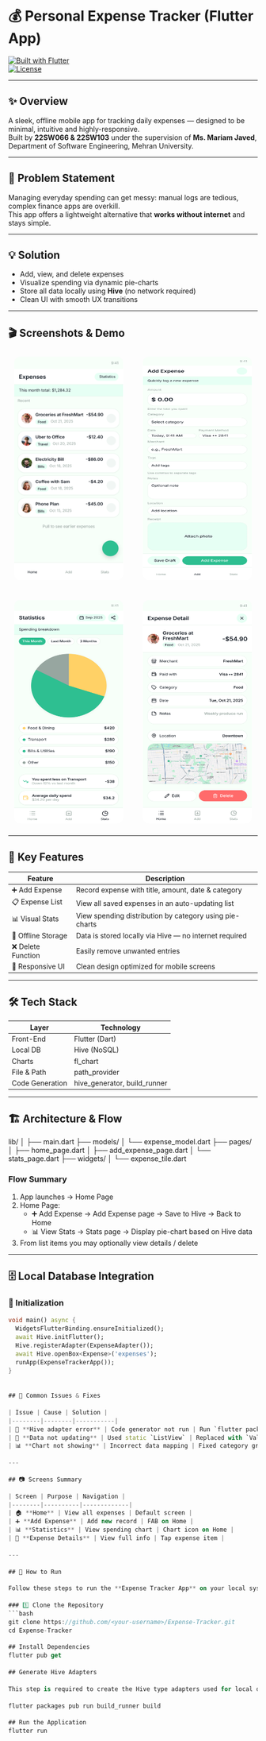 # 💰 Personal Expense Tracker (Flutter App)

[![Built with Flutter](https://img.shields.io/badge/built%20with-Flutter-blue?logo=flutter&logoColor=white)](https://flutter.dev)  
[![License](https://img.shields.io/badge/license-Educational-yellow)](#license)

---

## ✨ Overview  
A sleek, offline mobile app for tracking daily expenses — designed to be minimal, intuitive and highly-responsive.  
Built by **22SW066 & 22SW103** under the supervision of **Ms. Mariam Javed**, Department of Software Engineering, Mehran University.

---

## 🧠 Problem Statement  
Managing everyday spending can get messy: manual logs are tedious, complex finance apps are overkill.  
This app offers a lightweight alternative that **works without internet** and stays simple.

---

## 💡 Solution  
- Add, view, and delete expenses  
- Visualize spending via dynamic pie-charts  
- Store all data locally using **Hive** (no network required)  
- Clean UI with smooth UX transitions

---

## 🎬 Screenshots & Demo  
<p align="center" style="display: flex; justify-content: center; gap: 20px; flex-wrap: wrap;">
  <img src="img/ExpenseTracker.png" alt="Home Screen" width="220" height="450" style="border-radius:12px; margin:10px;">
  <img src="img/AddExpense.png" alt="Add Expense Screen" width="220" height="450" style="border-radius:12px; margin:10px;">
  <img src="img/StatisticsPage.png" alt="Statistics Page" width="220" height="450" style="border-radius:12px; margin:10px;">
  <img src="img/ExpenseDetail.png" alt="Expense Detail Screen" width="220" height="450" style="border-radius:12px; margin:10px;">
</p>


---

## 🚀 Key Features  
| Feature | Description |
|---------|-------------|
| ➕ Add Expense | Record expense with title, amount, date & category |
| 📋 Expense List | View all saved expenses in an auto-updating list |
| 📊 Visual Stats | View spending distribution by category using pie-charts |
| 🧠 Offline Storage | Data is stored locally via Hive — no internet required |
| ❌ Delete Function | Easily remove unwanted entries |
| 🎨 Responsive UI | Clean design optimized for mobile screens |

---

## 🛠️ Tech Stack  
| Layer | Technology |
|-------|------------|
| Front-End | Flutter (Dart) |
| Local DB | Hive (NoSQL) |
| Charts | fl_chart |
| File & Path | path_provider |
| Code Generation | hive_generator, build_runner |

---

## 🏗️ Architecture & Flow  
lib/
│
├── main.dart
├── models/
│ └── expense_model.dart
├── pages/
│ ├── home_page.dart
│ ├── add_expense_page.dart
│ └── stats_page.dart
├── widgets/
│ └── expense_tile.dart



### Flow Summary  
1. App launches → Home Page  
2. Home Page:  
   - ➕ Add Expense → Add Expense page → Save to Hive → Back to Home  
   - 📊 View Stats → Stats page → Display pie-chart based on Hive data  
3. From list items you may optionally view details / delete  

---

## 🗄️ Local Database Integration  

### 🔧 Initialization  
```dart
void main() async {
  WidgetsFlutterBinding.ensureInitialized();
  await Hive.initFlutter();
  Hive.registerAdapter(ExpenseAdapter());
  await Hive.openBox<Expense>('expenses');
  runApp(ExpenseTrackerApp());
}


## 🧩 Common Issues & Fixes

| Issue | Cause | Solution |
|--------|--------|-----------|
| 🐝 **Hive adapter error** | Code generator not run | Run `flutter packages pub run build_runner build` |
| 🔄 **Data not updating** | Used static `ListView` | Replaced with `ValueListenableBuilder` |
| 📊 **Chart not showing** | Incorrect data mapping | Fixed category grouping logic before rendering |

---

## 📷 Screens Summary

| Screen | Purpose | Navigation |
|--------|----------|-------------|
| 🏠 **Home** | View all expenses | Default screen |
| ➕ **Add Expense** | Add new record | FAB on Home |
| 📊 **Statistics** | View spending chart | Chart icon on Home |
| 🧾 **Expense Details** | View full info | Tap expense item |

---

## 🚀 How to Run

Follow these steps to run the **Expense Tracker App** on your local system 👇

### 1️⃣ Clone the Repository
```bash
git clone https://github.com/<your-username>/Expense-Tracker.git
cd Expense-Tracker

## Install Dependencies
flutter pub get

## Generate Hive Adapters

This step is required to create the Hive type adapters used for local data storage.

flutter packages pub run build_runner build

## Run the Application
flutter run